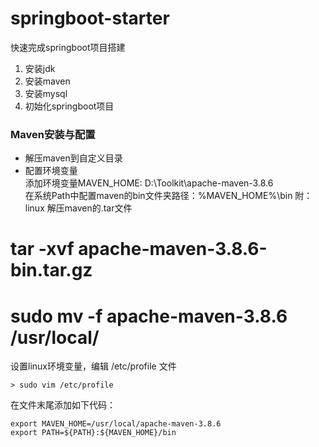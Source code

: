 # springboot-starter
快速完成springboot项目搭建

1. 安装jdk
2. 安装maven
3. 安装mysql
4. 初始化springboot项目



### Maven安装与配置
- 解压maven到自定义目录
- 配置环境变量  
  添加环境变量MAVEN_HOME: D:\Toolkit\apache-maven-3.8.6  
  在系统Path中配置maven的bin文件夹路径：%MAVEN_HOME%\bin
附：linux
解压maven的.tar文件  
# tar -xvf  apache-maven-3.8.6-bin.tar.gz
# sudo mv -f apache-maven-3.8.6 /usr/local/
设置linux环境变量，编辑 /etc/profile 文件 
```
> sudo vim /etc/profile
```  
在文件末尾添加如下代码：  
```
export MAVEN_HOME=/usr/local/apache-maven-3.8.6  
export PATH=${PATH}:${MAVEN_HOME}/bin
```
